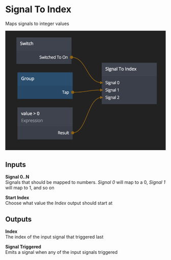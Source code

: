 # Signal To Index
Maps signals to integer values

![](signal-to-index.png)

<div class = "node-inputs">

## Inputs
**Signal 0..N**  
Signals that should be mapped to numbers. *Signal 0* will map to a 0, *Signal 1* will map to 1, and so on

**Start Index**  
Choose what value the *Index* output should start at

</div>

<div class = "node-outputs">

## Outputs
**Index**  
The index of the input signal that triggered last

**Signal Triggered**  
Emits a signal when any of the input signals triggered

</div>
